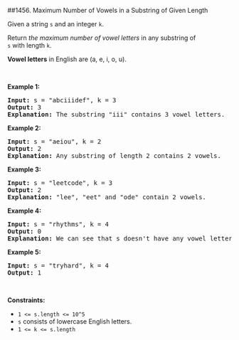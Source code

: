 ##1456. Maximum Number of Vowels in a Substring of Given Length
<p>Given a string <code>s</code> and an integer <code>k</code>.</p>

<p>Return <em>the maximum number of vowel letters</em> in any substring of <code>s</code>&nbsp;with&nbsp;length <code>k</code>.</p>

<p><strong>Vowel letters</strong> in&nbsp;English are&nbsp;(a, e, i, o, u).</p>

<p>&nbsp;</p>
<p><strong>Example 1:</strong></p>

<pre>
<strong>Input:</strong> s = &quot;abciiidef&quot;, k = 3
<strong>Output:</strong> 3
<strong>Explanation:</strong> The substring &quot;iii&quot; contains 3 vowel letters.
</pre>

<p><strong>Example 2:</strong></p>

<pre>
<strong>Input:</strong> s = &quot;aeiou&quot;, k = 2
<strong>Output:</strong> 2
<strong>Explanation:</strong> Any substring of length 2 contains 2 vowels.
</pre>

<p><strong>Example 3:</strong></p>

<pre>
<strong>Input:</strong> s = &quot;leetcode&quot;, k = 3
<strong>Output:</strong> 2
<strong>Explanation:</strong> &quot;lee&quot;, &quot;eet&quot; and &quot;ode&quot; contain 2 vowels.
</pre>

<p><strong>Example 4:</strong></p>

<pre>
<strong>Input:</strong> s = &quot;rhythms&quot;, k = 4
<strong>Output:</strong> 0
<strong>Explanation:</strong> We can see that s doesn&#39;t have any vowel letters.
</pre>

<p><strong>Example 5:</strong></p>

<pre>
<strong>Input:</strong> s = &quot;tryhard&quot;, k = 4
<strong>Output:</strong> 1
</pre>

<p>&nbsp;</p>
<p><strong>Constraints:</strong></p>

<ul>
	<li><code>1 &lt;= s.length &lt;= 10^5</code></li>
	<li><code>s</code>&nbsp;consists of lowercase English letters.</li>
	<li><code>1 &lt;= k &lt;= s.length</code></li>
</ul>